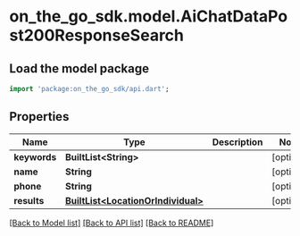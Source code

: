 # on_the_go_sdk.model.AiChatDataPost200ResponseSearch

## Load the model package
```dart
import 'package:on_the_go_sdk/api.dart';
```

## Properties
Name | Type | Description | Notes
------------ | ------------- | ------------- | -------------
**keywords** | **BuiltList&lt;String&gt;** |  | [optional] 
**name** | **String** |  | [optional] 
**phone** | **String** |  | [optional] 
**results** | [**BuiltList&lt;LocationOrIndividual&gt;**](LocationOrIndividual.md) |  | [optional] 

[[Back to Model list]](../README.md#documentation-for-models) [[Back to API list]](../README.md#documentation-for-api-endpoints) [[Back to README]](../README.md)


